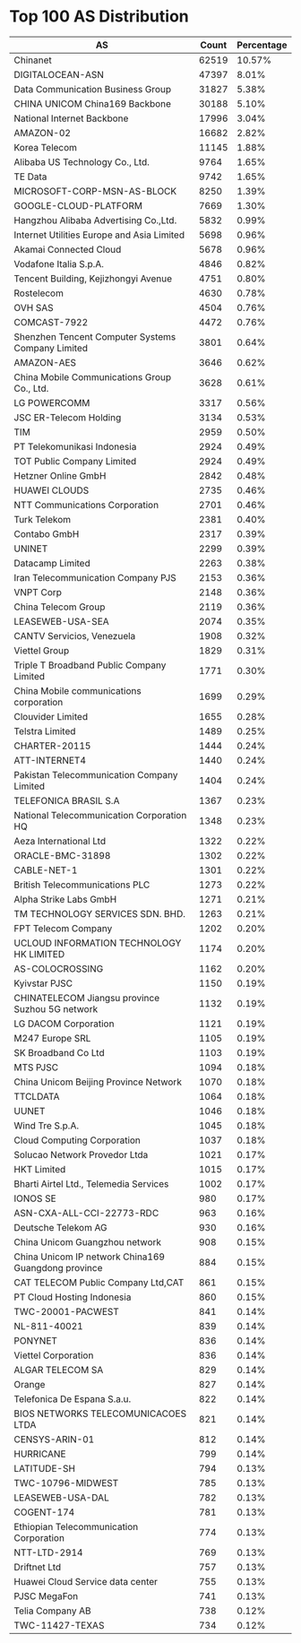 # Top 100 AS Distribution
| AS | Count | Percentage |
|----|----|----|
| Chinanet | 62519 | 10.57% |
| DIGITALOCEAN-ASN | 47397 | 8.01% |
| Data Communication Business Group | 31827 | 5.38% |
| CHINA UNICOM China169 Backbone | 30188 | 5.10% |
| National Internet Backbone | 17996 | 3.04% |
| AMAZON-02 | 16682 | 2.82% |
| Korea Telecom | 11145 | 1.88% |
| Alibaba US Technology Co., Ltd. | 9764 | 1.65% |
| TE Data | 9742 | 1.65% |
| MICROSOFT-CORP-MSN-AS-BLOCK | 8250 | 1.39% |
| GOOGLE-CLOUD-PLATFORM | 7669 | 1.30% |
| Hangzhou Alibaba Advertising Co.,Ltd. | 5832 | 0.99% |
| Internet Utilities Europe and Asia Limited | 5698 | 0.96% |
| Akamai Connected Cloud | 5678 | 0.96% |
| Vodafone Italia S.p.A. | 4846 | 0.82% |
| Tencent Building, Kejizhongyi Avenue | 4751 | 0.80% |
| Rostelecom | 4630 | 0.78% |
| OVH SAS | 4504 | 0.76% |
| COMCAST-7922 | 4472 | 0.76% |
| Shenzhen Tencent Computer Systems Company Limited | 3801 | 0.64% |
| AMAZON-AES | 3646 | 0.62% |
| China Mobile Communications Group Co., Ltd. | 3628 | 0.61% |
| LG POWERCOMM | 3317 | 0.56% |
| JSC ER-Telecom Holding | 3134 | 0.53% |
| TIM | 2959 | 0.50% |
| PT Telekomunikasi Indonesia | 2924 | 0.49% |
| TOT Public Company Limited | 2924 | 0.49% |
| Hetzner Online GmbH | 2842 | 0.48% |
| HUAWEI CLOUDS | 2735 | 0.46% |
| NTT Communications Corporation | 2701 | 0.46% |
| Turk Telekom | 2381 | 0.40% |
| Contabo GmbH | 2317 | 0.39% |
| UNINET | 2299 | 0.39% |
| Datacamp Limited | 2263 | 0.38% |
| Iran Telecommunication Company PJS | 2153 | 0.36% |
| VNPT Corp | 2148 | 0.36% |
| China Telecom Group | 2119 | 0.36% |
| LEASEWEB-USA-SEA | 2074 | 0.35% |
| CANTV Servicios, Venezuela | 1908 | 0.32% |
| Viettel Group | 1829 | 0.31% |
| Triple T Broadband Public Company Limited | 1771 | 0.30% |
| China Mobile communications corporation | 1699 | 0.29% |
| Clouvider Limited | 1655 | 0.28% |
| Telstra Limited | 1489 | 0.25% |
| CHARTER-20115 | 1444 | 0.24% |
| ATT-INTERNET4 | 1440 | 0.24% |
| Pakistan Telecommunication Company Limited | 1404 | 0.24% |
| TELEFONICA BRASIL S.A | 1367 | 0.23% |
| National Telecommunication Corporation HQ | 1348 | 0.23% |
| Aeza International Ltd | 1322 | 0.22% |
| ORACLE-BMC-31898 | 1302 | 0.22% |
| CABLE-NET-1 | 1301 | 0.22% |
| British Telecommunications PLC | 1273 | 0.22% |
| Alpha Strike Labs GmbH | 1271 | 0.21% |
| TM TECHNOLOGY SERVICES SDN. BHD. | 1263 | 0.21% |
| FPT Telecom Company | 1202 | 0.20% |
| UCLOUD INFORMATION TECHNOLOGY HK LIMITED | 1174 | 0.20% |
| AS-COLOCROSSING | 1162 | 0.20% |
| Kyivstar PJSC | 1150 | 0.19% |
| CHINATELECOM Jiangsu province Suzhou 5G network | 1132 | 0.19% |
| LG DACOM Corporation | 1121 | 0.19% |
| M247 Europe SRL | 1105 | 0.19% |
| SK Broadband Co Ltd | 1103 | 0.19% |
| MTS PJSC | 1094 | 0.18% |
| China Unicom Beijing Province Network | 1070 | 0.18% |
| TTCLDATA | 1064 | 0.18% |
| UUNET | 1046 | 0.18% |
| Wind Tre S.p.A. | 1045 | 0.18% |
| Cloud Computing Corporation | 1037 | 0.18% |
| Solucao Network Provedor Ltda | 1021 | 0.17% |
| HKT Limited | 1015 | 0.17% |
| Bharti Airtel Ltd., Telemedia Services | 1002 | 0.17% |
| IONOS SE | 980 | 0.17% |
| ASN-CXA-ALL-CCI-22773-RDC | 963 | 0.16% |
| Deutsche Telekom AG | 930 | 0.16% |
| China Unicom Guangzhou network | 908 | 0.15% |
| China Unicom IP network China169 Guangdong province | 884 | 0.15% |
| CAT TELECOM Public Company Ltd,CAT | 861 | 0.15% |
| PT Cloud Hosting Indonesia | 860 | 0.15% |
| TWC-20001-PACWEST | 841 | 0.14% |
| NL-811-40021 | 839 | 0.14% |
| PONYNET | 836 | 0.14% |
| Viettel Corporation | 836 | 0.14% |
| ALGAR TELECOM SA | 829 | 0.14% |
| Orange | 827 | 0.14% |
| Telefonica De Espana S.a.u. | 822 | 0.14% |
| BIOS NETWORKS TELECOMUNICACOES LTDA | 821 | 0.14% |
| CENSYS-ARIN-01 | 812 | 0.14% |
| HURRICANE | 799 | 0.14% |
| LATITUDE-SH | 794 | 0.13% |
| TWC-10796-MIDWEST | 785 | 0.13% |
| LEASEWEB-USA-DAL | 782 | 0.13% |
| COGENT-174 | 781 | 0.13% |
| Ethiopian Telecommunication Corporation | 774 | 0.13% |
| NTT-LTD-2914 | 769 | 0.13% |
| Driftnet Ltd | 757 | 0.13% |
| Huawei Cloud Service data center | 755 | 0.13% |
| PJSC MegaFon | 741 | 0.13% |
| Telia Company AB | 738 | 0.12% |
| TWC-11427-TEXAS | 734 | 0.12% |
